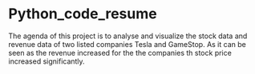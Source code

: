 # Python_code_resume
The agenda of this project is to analyse and visualize the stock data and revenue data of two listed companies Tesla and GameStop.
As it can be seen as the revenue increased for the the companies th stock price increased significantly.
